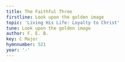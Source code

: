 ```yaml
---
title: The Faithful Three
firstline: Look upon the golden image
topic: 'Living His Life: Loyalty to Christ'
tune: Look upon the golden image
author: F. E. B.
key: C Major
hymnnumber: 521
year: '-'
---
```

